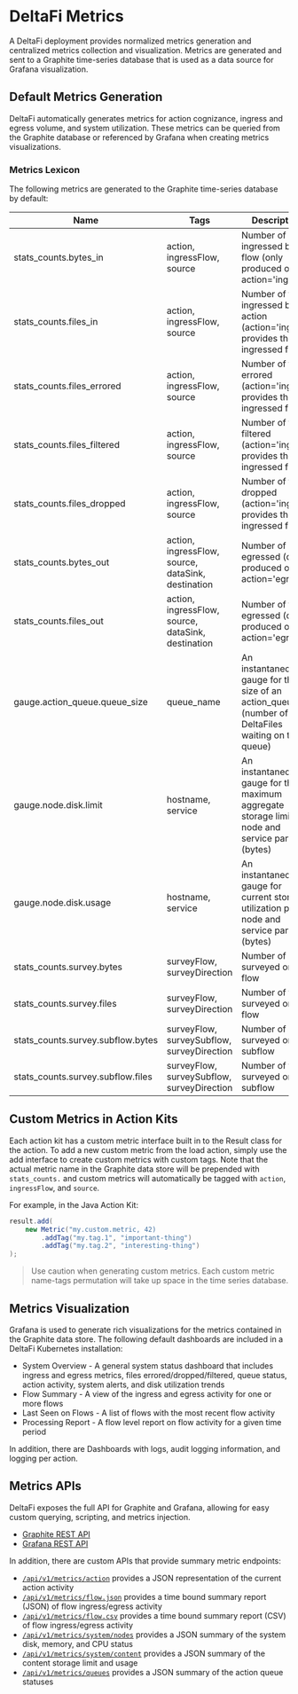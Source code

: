 # DeltaFi Metrics

A DeltaFi deployment provides normalized metrics generation and centralized metrics collection and visualization.
Metrics are generated and sent to a Graphite time-series database that is used as a data source for Grafana visualization.

## Default Metrics Generation

DeltaFi automatically generates metrics for action cognizance, ingress and egress volume, and system utilization.
These metrics can be queried from the Graphite database or referenced by Grafana when creating metrics visualizations.

### Metrics Lexicon

The following metrics are generated to the Graphite time-series database by default:

| Name                              | Tags                                               | Description                                                                                           |
|-----------------------------------|----------------------------------------------------|-------------------------------------------------------------------------------------------------------|
| stats_counts.bytes_in             | action, ingressFlow, source                        | Number of bytes ingressed by a flow (only produced on action='ingress')                               |
| stats_counts.files_in             | action, ingressFlow, source                        | Number of files ingressed by an action (action='ingress' provides the ingressed files)                |
| stats_counts.files_errored        | action, ingressFlow, source                        | Number of files errored (action='ingress' provides the ingressed files)                               |
| stats_counts.files_filtered       | action, ingressFlow, source                        | Number of files filtered (action='ingress' provides the ingressed files)                              |
| stats_counts.files_dropped        | action, ingressFlow, source                        | Number of files dropped (action='ingress' provides the ingressed files)                               |
| stats_counts.bytes_out            | action, ingressFlow, source, dataSink, destination | Number of bytes egressed (only produced on action='egress')                                           |
| stats_counts.files_out            | action, ingressFlow, source, dataSink, destination | Number of files egressed (only produced on action='egress')                                           |
| gauge.action_queue.queue_size     | queue_name                                         | An instantaneous gauge for the size of an action_queue (number of DeltaFiles waiting on the queue)    |
| gauge.node.disk.limit             | hostname, service                                  | An instantaneous gauge for the maximum aggregate storage limit per node and service partition (bytes) |
| gauge.node.disk.usage             | hostname, service                                  | An instantaneous gauge for current storage utilization per node and service partition (bytes)                              |
| stats_counts.survey.bytes         | surveyFlow, surveyDirection                        | Number of bytes surveyed on a flow                                                                    |
| stats_counts.survey.files         | surveyFlow, surveyDirection                        | Number of files surveyed on a flow                                                                    |
| stats_counts.survey.subflow.bytes | surveyFlow, surveySubflow, surveyDirection         | Number of bytes surveyed on a subflow                                                                 |
| stats_counts.survey.subflow.files | surveyFlow, surveySubflow, surveyDirection         | Number of files surveyed on a subflow                                                                 |

## Custom Metrics in Action Kits

Each action kit has a custom metric interface built in to the Result class for the action.  To add a new custom
metric from the load action, simply use the add interface to create custom metrics with custom tags.  Note that
the actual metric name in the Graphite data store will be prepended with `stats_counts.` and custom metrics will
automatically be tagged with `action`, `ingressFlow`, and `source`.

For example, in the Java Action Kit:
```java
result.add(
    new Metric("my.custom.metric, 42)
        .addTag("my.tag.1", "important-thing")
        .addTag("my.tag.2", "interesting-thing")
);
```

> Use caution when generating custom metrics.  Each custom metric name-tags permutation will take up space in the
> time series database.

## Metrics Visualization

Grafana is used to generate rich visualizations for the metrics contained in the Graphite data store.  The following
default dashboards are included in a DeltaFi Kubernetes installation:

* System Overview - A general system status dashboard that includes ingress and egress metrics, files errored/dropped/filtered, queue status, action activity, system alerts, and disk utilization trends
* Flow Summary - A view of the ingress and egress activity for one or more flows
* Last Seen on Flows - A list of flows with the most recent flow activity
* Processing Report - A flow level report on flow activity for a given time period

In addition, there are Dashboards with logs, audit logging information, and logging per action.

## Metrics APIs

DeltaFi exposes the full API for Graphite and Grafana, allowing for easy custom querying, scripting, and metrics injection.

- [Graphite REST API](https://graphite-api.readthedocs.io/en/latest/api.html)
- [Grafana REST API](https://grafana.com/docs/grafana/latest/developers/http_api/)

In addition, there are custom APIs that provide summary metric endpoints:

* <a href="/api/v1/metrics/action">`/api/v1/metrics/action`</a> provides a JSON representation of the current action activity
* <a href="/api/v1/metrics/flow.json">`/api/v1/metrics/flow.json`</a> provides a time bound summary report (JSON) of flow ingress/egress activity
* <a href="/api/v1/metrics/flow.csv">`/api/v1/metrics/flow.csv`</a> provides a time bound summary report (CSV) of flow ingress/egress activity
* <a href="/api/v1/metrics/system/nodes">`/api/v1/metrics/system/nodes`</a> provides a JSON summary of the system disk, memory, and CPU status
* <a href="/api/v1/metrics/system/content">`/api/v1/metrics/system/content`</a> provides a JSON summary of the content storage limit and usage
* <a href="/api/v1/metrics/queues">`/api/v1/metrics/queues`</a> provides a JSON summary of the action queue statuses
